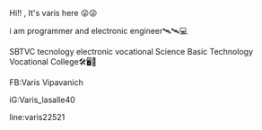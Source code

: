 Hi!! , It's varis  here
😜😜


i am programmer and electronic engineer🛰🛰💻

SBTVC tecnology electronic vocational
Science Basic Technology Vocational College🛠🖥📡



FB:Varis Vipavanich


iG:Varis_lasalle40



line:varis22521
